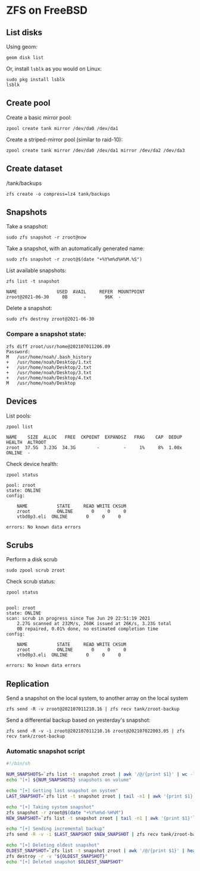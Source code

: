# ZFS on FreeBSD

## List disks

Using geom: 

    geom disk list

Or, install `lsblk` as you would on Linux: 

    sudo pkg install lsblk
    lsblk

## Create pool

Create a basic mirror pool: 

    zpool create tank mirror /dev/da0 /dev/da1

Create a striped-mirror pool (similar to raid-10): 

    zpool create tank mirror /dev/da0 /dev/da1 mirror /dev/da2 /dev/da3

## Create dataset

/tank/backups
    
    zfs create -o compress=lz4 tank/backups

## Snapshots

Take a snapshot: 

    sudo zfs snapshot -r zroot@now

Take a snapshot, with an automatically generated name: 

    sudo zfs snapshot -r zroot@$(date "+%Y%m%d%H%M.%S")


List available snapshots: 

    zfs list -t snapshot

    NAME               USED  AVAIL     REFER  MOUNTPOINT
    zroot@2021-06-30     0B      -       96K  -

Delete a snapshot: 

    sudo zfs destroy zroot@2021-06-30


### Compare a snapshot state: 

```
zfs diff zroot/usr/home@202107011206.09
Password:
M	/usr/home/noah/.bash_history
+	/usr/home/noah/Desktop/1.txt
+	/usr/home/noah/Desktop/2.txt
+	/usr/home/noah/Desktop/3.txt
+	/usr/home/noah/Desktop/4.txt
M	/usr/home/noah/Desktop
```

## Devices

List pools: 

    zpool list

    NAME    SIZE  ALLOC   FREE  CKPOINT  EXPANDSZ   FRAG    CAP  DEDUP    HEALTH  ALTROOT
    zroot  37.5G  3.23G  34.3G        -         -     1%     8%  1.00x    ONLINE  -

Check device health: 

    zpool status

    pool: zroot
    state: ONLINE
    config:

        NAME           STATE     READ WRITE CKSUM
        zroot          ONLINE       0     0     0
        vtbd0p3.eli  ONLINE       0     0     0

    errors: No known data errors

## Scrubs

Perform a disk scrub

    sudo zpool scrub zroot

Check scrub status: 

    zpool status 


    pool: zroot
    state: ONLINE
    scan: scrub in progress since Tue Jun 29 22:51:19 2021
        2.27G scanned at 232M/s, 260K issued at 26K/s, 3.23G total
        0B repaired, 0.01% done, no estimated completion time
    config:

        NAME           STATE     READ WRITE CKSUM
        zroot          ONLINE       0     0     0
        vtbd0p3.eli  ONLINE       0     0     0

    errors: No known data errors


## Replication

Send a snapshot on the local system, to another array on the local system

    zfs send -R -v zroot@202107011210.16 | zfs recv tank/zroot-backup

Send a differential backup based on yesterday's snapshot: 

    zfs send -R -v -i zroot@202107011210.16 zroot@202107022003.05 | zfs recv tank/zroot-backup


### Automatic snapshot script

```sh
#!/bin/sh

NUM_SNAPSHOTS=`zfs list -t snapshot zroot | awk '/@/{print $1}' | wc -l`
echo "[+] ${NUM_SNAPSHOTS} snapshots on volume"

echo "[+] Getting last snapshot on system"
LAST_SNAPSHOT=`zfs list -t snapshot zroot | tail -n1 | awk '{print $1}'`

echo "[+] Taking system snapshot"
zfs snapshot -r zroot@$(date "+%Y%m%d-%H%M")
NEW_SNAPSHOT=`zfs list -t snapshot zroot | tail -n1 | awk '{print $1}'`

echo "[+] Sending incremental backup"
zfs send -R -v -i $LAST_SNAPSHOT $NEW_SNAPSHOT | zfs recv tank/zroot-backup

echo "[+] Deleting oldest snapshot"
OLDEST_SNAPSHOT=`zfs list -t snapshot zroot | awk '/@/{print $1}' | head -n1`
zfs destroy -r -v "${OLDEST_SNAPSHOT}"
echo "[+] Deleted snapshot $OLDEST_SNAPSHOT"
```
